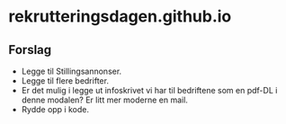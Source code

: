 # rekrutteringsdagen.github.io

## Forslag

* Legge til Stillingsannonser.
* Legge til flere bedrifter.
* Er det mulig i legge ut infoskrivet vi har til bedriftene som en pdf-DL i denne modalen? Er litt mer moderne en mail. 
* Rydde opp i kode.

